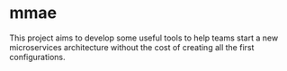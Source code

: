 # mmae
This project aims to develop some useful tools to help teams start a new microservices architecture without the cost of creating all the first configurations.
